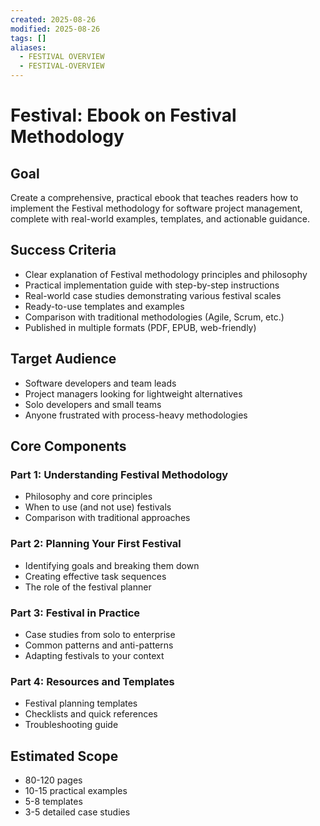 ```yaml
---
created: 2025-08-26
modified: 2025-08-26
tags: []
aliases:
  - FESTIVAL OVERVIEW
  - FESTIVAL-OVERVIEW
---
```


# Festival: Ebook on Festival Methodology

## Goal
Create a comprehensive, practical ebook that teaches readers how to implement the Festival methodology for software project management, complete with real-world examples, templates, and actionable guidance.

## Success Criteria
- Clear explanation of Festival methodology principles and philosophy
- Practical implementation guide with step-by-step instructions
- Real-world case studies demonstrating various festival scales
- Ready-to-use templates and examples
- Comparison with traditional methodologies (Agile, Scrum, etc.)
- Published in multiple formats (PDF, EPUB, web-friendly)

## Target Audience
- Software developers and team leads
- Project managers looking for lightweight alternatives
- Solo developers and small teams
- Anyone frustrated with process-heavy methodologies

## Core Components

### Part 1: Understanding Festival Methodology
- Philosophy and core principles
- When to use (and not use) festivals
- Comparison with traditional approaches

### Part 2: Planning Your First Festival
- Identifying goals and breaking them down
- Creating effective task sequences
- The role of the festival planner

### Part 3: Festival in Practice
- Case studies from solo to enterprise
- Common patterns and anti-patterns
- Adapting festivals to your context

### Part 4: Resources and Templates
- Festival planning templates
- Checklists and quick references
- Troubleshooting guide

## Estimated Scope
- 80-120 pages
- 10-15 practical examples
- 5-8 templates
- 3-5 detailed case studies